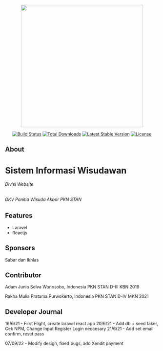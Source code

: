 <p align="center"><img src="https://res.cloudinary.com/dtfbvvkyp/image/upload/v1566331377/laravel-logolockup-cmyk-red.svg" width="400"></p>

<p align="center">
<a href="https://travis-ci.org/laravel/framework"><img src="https://travis-ci.org/laravel/framework.svg" alt="Build Status"></a>
<a href="https://packagist.org/packages/laravel/framework"><img src="https://poser.pugx.org/laravel/framework/d/total.svg" alt="Total Downloads"></a>
<a href="https://packagist.org/packages/laravel/framework"><img src="https://poser.pugx.org/laravel/framework/v/stable.svg" alt="Latest Stable Version"></a>
<a href="https://packagist.org/packages/laravel/framework"><img src="https://poser.pugx.org/laravel/framework/license.svg" alt="License"></a>
</p>

## About

<h1>Sistem Informasi Wisudawan</h1>

<h6>Divisi Website</h6>
<h6>DKV Panitia Wisuda Akbar PKN STAN</h6>

## Features

- Laravel
- Reactjs

## Sponsors

Sabar dan Ikhlas

## Contributor

Adam Junio Selva
Wonosobo, Indonesia
PKN STAN D-III KBN 2019

Rakha Mulia Pratama
Purwokerto, Indonesia
PKN STAN D-IV MKN 2021

## Developer Journal

16/6/21 -   First Flight, create laravel react app
            <!-- TO-DO:add db user, confirm, and reset -->
20/6/21 -   Add db + seed faker, Cek NPM, Change Input Register Login neccesary 
            <!-- TO-DO:add set email confirm, reset pass -->
21/6/21 -   Add set email confirm, reset pass

07/09/22 -   Modify design, fixed bugs, add Xendit payment
